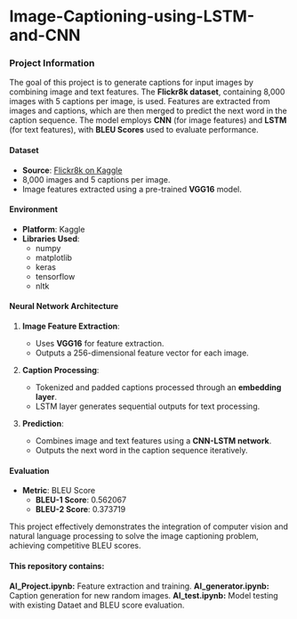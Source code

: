 # Image-Captioning-using-LSTM-and-CNN

### **Project Information**  
The goal of this project is to generate captions for input images by combining image and text features. The **Flickr8k dataset**, containing 8,000 images with 5 captions per image, is used. Features are extracted from images and captions, which are then merged to predict the next word in the caption sequence. The model employs **CNN** (for image features) and **LSTM** (for text features), with **BLEU Scores** used to evaluate performance.

#### **Dataset**  
- **Source**: [Flickr8k on Kaggle](https://www.kaggle.com/adityajn105/flickr8k)  
- 8,000 images and 5 captions per image.  
- Image features extracted using a pre-trained **VGG16** model.  

#### **Environment**  
- **Platform**: Kaggle  
- **Libraries Used**:  
  - numpy  
  - matplotlib  
  - keras  
  - tensorflow  
  - nltk  

#### **Neural Network Architecture**  
1. **Image Feature Extraction**:  
   - Uses **VGG16** for feature extraction.  
   - Outputs a 256-dimensional feature vector for each image.  

2. **Caption Processing**:  
   - Tokenized and padded captions processed through an **embedding layer**.  
   - LSTM layer generates sequential outputs for text processing.  

3. **Prediction**:  
   - Combines image and text features using a **CNN-LSTM network**.  
   - Outputs the next word in the caption sequence iteratively.  

#### **Evaluation**  
- **Metric**: BLEU Score  
  - **BLEU-1 Score**: 0.562067  
  - **BLEU-2 Score**: 0.373719  

This project effectively demonstrates the integration of computer vision and natural language processing to solve the image captioning problem, achieving competitive BLEU scores.

#### **This repository contains:**

**AI_Project.ipynb:** Feature extraction and training.
**AI_generator.ipynb:** Caption generation for new random images.
**AI_test.ipynb:** Model testing with existing Dataet and BLEU score evaluation.
